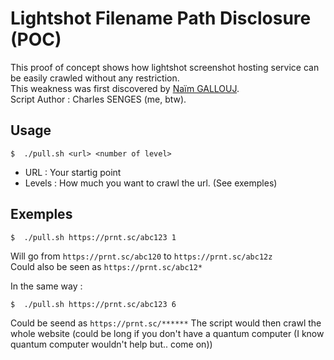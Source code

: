 # Lightshot Filename Path Disclosure (POC)

This proof of concept shows how lightshot screenshot hosting service can be easily crawled without any restriction.  
This weakness was first discovered by [Naïm GALLOUJ](https://www.naimo.me/).  
Script Author : Charles SENGES (me, btw).

## Usage

`$  ./pull.sh <url> <number of level>`

* URL : Your startig point
* Levels : How much you want to crawl the url. (See exemples)

## Exemples

`$  ./pull.sh https://prnt.sc/abc123 1`  
  
Will go from `https://prnt.sc/abc120` to `https://prnt.sc/abc12z`  
Could also be seen as `https://prnt.sc/abc12*`  
  
In the same way :  
  
`$  ./pull.sh https://prnt.sc/abc123 6`

Could be seend as `https://prnt.sc/******`
The script would then crawl the whole website (could be long if you don't have a quantum computer (I know quantum computer wouldn't help but.. come on))  
